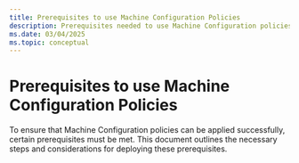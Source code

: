 ```yaml
---
title: Prerequisites to use Machine Configuration Policies
description: Prerequisites needed to use Machine Configuration policies.
ms.date: 03/04/2025
ms.topic: conceptual
---
```

# Prerequisites to use Machine Configuration Policies
To ensure that Machine Configuration policies can be applied successfully, certain prerequisites must be met. This document outlines the necessary steps and considerations for deploying these prerequisites.

